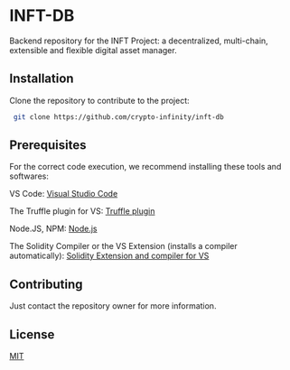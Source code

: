 # INFT-DB

Backend repository for the INFT Project: a decentralized, multi-chain, extensible and flexible digital asset manager.

## Installation

Clone the repository to contribute to the project:

```bash
 git clone https://github.com/crypto-infinity/inft-db
```

## Prerequisites

For the correct code execution, we recommend installing these tools and softwares:

VS Code: [Visual Studio Code](https://code.visualstudio.com/download)

The Truffle plugin for VS: [Truffle plugin](https://marketplace.visualstudio.com/items?itemName=trufflesuite-csi.truffle-vscode)

Node.JS, NPM: [Node.js](https://nodejs.org/)

The Solidity Compiler or the VS Extension (installs a compiler automatically): [Solidity Extension and compiler for VS](https://docs.soliditylang.org/en/v0.8.20/installing-solidity.html)

## Contributing

Just contact the repository owner for more information.

## License

[MIT](https://choosealicense.com/licenses/mit/)